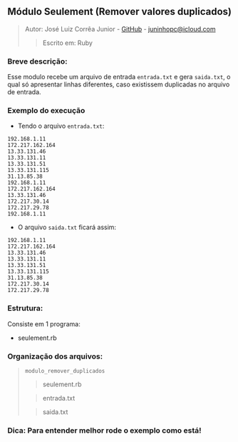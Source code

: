 ## Módulo Seulement (Remover valores duplicados)

> Autor: José Luiz Corrêa Junior - [GitHub](https://github.com/juninhoojl) - <juninhopc@icloud.com>
> > Escrito em: Ruby

### Breve descrição:

Esse modulo recebe um arquivo de entrada `entrada.txt` e gera `saida.txt`, o qual só apresentar linhas diferentes, caso existissem duplicadas no arquivo de entrada. 

### Exemplo do execução
* Tendo o arquivo `entrada.txt`:


```
192.168.1.11
172.217.162.164
13.33.131.46
13.33.131.11
13.33.131.51
13.33.131.115
31.13.85.38
192.168.1.11
172.217.162.164
13.33.131.46
172.217.30.14
172.217.29.78
192.168.1.11

```
* O arquivo `saida.txt` ficará assim:

```
192.168.1.11
172.217.162.164
13.33.131.46
13.33.131.11
13.33.131.51
13.33.131.115
31.13.85.38
172.217.30.14
172.217.29.78

```

### Estrutura:
Consiste em 1 programa:

* seulement.rb

### Organização dos arquivos:

> `modulo_remover_duplicados`
> 
>> seulement.rb
> 
>> entrada.txt
>
>> saida.txt

### Dica: Para entender melhor rode o exemplo como está!
